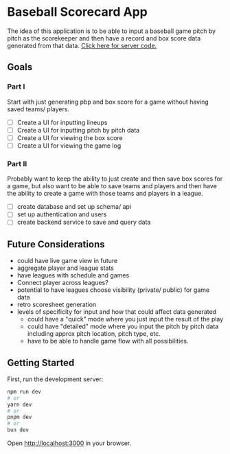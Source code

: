 # Baseball Scorecard App
The idea of this application is to be able to input a baseball game pitch by pitch as the scorekeeper and then have a record and box score data generated from that data.
[Click here for server code.](https://github.com/benvgrass/baseball-scorecard-server)
## Goals
### Part I
Start with just generating pbp and box score for a game without having saved teams/ players.
- [ ] Create a UI for inputting lineups 
- [ ] Create a UI for inputting pitch by pitch data
- [ ] Create a UI for viewing the box score
- [ ] Create a UI for viewing the game log
### Part II
Probably want to keep the ability to just create and then save box scores for a game, but also want to be able to save teams and players and then have the ability to create a game with those teams and players in a league.
- [ ] create database and set up schema/ api
- [ ] set up authentication and users
- [ ] create backend service to save and query data
## Future Considerations
- could have live game view in future
- aggregate player and league stats
- have leagues with schedule and games
- Connect player across leagues? 
- potential to have leagues choose visibility (private/ public) for game data
- retro scoresheet generation
- levels of specificity for input and how that could affect data generated
  - could have a "quick" mode where you just input the result of the play 
  - could have "detailed" mode where you input the pitch by pitch data including approx pitch location, pitch type, etc.
  - have to be able to handle game flow with all possibilities. 
## Getting Started

First, run the development server:

```bash
npm run dev
# or
yarn dev
# or
pnpm dev
# or
bun dev
```

Open [http://localhost:3000](http://localhost:3000) in your browser.
